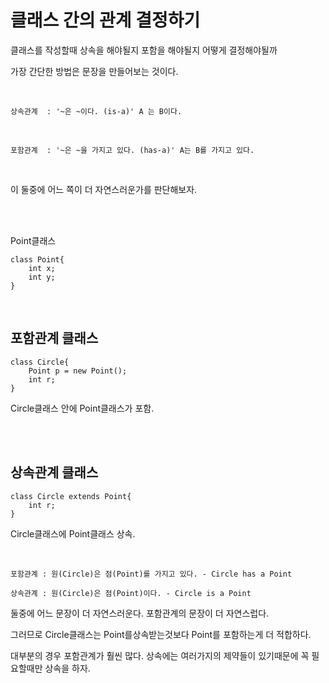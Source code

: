 # 클래스 간의 관계 결정하기 

클래스를 작성할때 상속을 해야될지 포함을 해야될지 어떻게 결정해야될까

가장 간단한 방법은 문장을 만들어보는 것이다.

<br>

    상속관계  : '~은 ~이다. (is-a)' A 는 B이다.
<br>

    포함관계  : '~은 ~을 가지고 있다. (has-a)' A는 B를 가지고 있다.

<br>

이 둘중에 어느 쪽이 더 자연스러운가를 판단해보자.

<br>
<br>

Point클래스

    class Point{
        int x;
        int y;
    }

<br>
 
## 포함관계 클래스

    class Circle{
        Point p = new Point();
        int r;
    }
Circle클래스 안에 Point클래스가 포함.

<br>
<br>

## 상속관계 클래스

    class Circle extends Point{
        int r;
    }
Circle클래스에 Point클래스 상속.


<br>

    포함관계 : 원(Circle)은 점(Point)를 가지고 있다. - Circle has a Point

    상속관계 : 원(Circle)은 점(Point)이다. - Circle is a Point

둘중에 어느 문장이 더 자연스러운다. 포함관계의 문장이 더 자연스럽다. 

그러므로 Circle클래스는 Point를상속받는것보다 Point를 포함하는게 더 적합하다.

대부분의 경우 포함관계가 훨씬 많다. 상속에는 여러가지의 제약들이 있기때문에 꼭 필요할때만 상속을 하자.